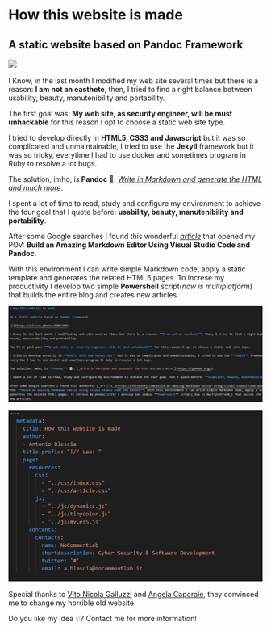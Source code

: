 ﻿# How this website is made

## A static website based on Pandoc Framework

![](https://picsum.photos/800/300)

I Know, in the last month I modified my web site several times but there is a reason: **I am not an easthete**, then, I tried to find a right balance between usability, beauty, manutenibility and portability.

The first goal was: **My web site, as security engineer, will be must unhackable** for this reason I opt to choose a static web site type. 

I tried to develop directly in **HTML5, CSS3 and Javascript** but it was so complicated and unmaintainable, I tried to use the **Jekyll** framework but it was so tricky, everytime I had to use docker and sometimes program in Ruby to resolve a lot bugs. 

The solution, imho, is **Pandoc** 🐼: [_Write in Markdown and generate the HTML and much more_](https://pandoc.org/).

I spent a lot of time to read, study and configure my environment to achieve the four goal that I quote before: **usability, beauty, manutenibility and portability**. 

After some Google searches I found this wonderful [_article_](https://thisdavej.com/build-an-amazing-markdown-editor-using-visual-studio-code-and-pandoc/) that opened my POV: **Build an Amazing Markdown Editor Using Visual Studio Code and Pandoc**. 

With this environment I can write simple Markdown code, apply a static template and generates the related HTML5 pages. To increse my productivity I develop two simple **Powershell** script(_now is multiplatform_) that builds the entire blog and creates new articles.

![*The source code of this article*](../assets/images/4b32ccfd-93d5-4256-a247-c99e6503c481.png)

![*The configuration file of this article*](../assets/images/9d3913a9-ffa9-4e24-b310-0740f29786ea.png)

Special thanks to [Vito Nicola Galluzzi](https://www.linkedin.com/in/nicolagalluzzi/) and [Angela Caporale](https://www.linkedin.com/in/angelacaporale/), they convinced me to change my horrible old website.

Do you like my idea 💡? Contact me for more information!

